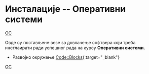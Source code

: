 # Инсталације -- Оперативни системи

[ОС](/README.md)

Овде су постављене везе за довлачење софтвера који треба инстлаирати ради успешног рада на курсу **Оперативни системи**.

* Развојно окружење [Code::Blocks](http://www.codeblocks.org/downloads){:target="_blank"}

[ОС](/README.md)
